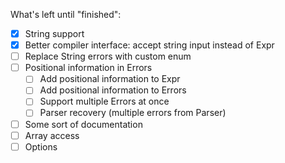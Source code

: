 What's left until "finished":
- [x] String support
- [x] Better compiler interface: accept string input instead of Expr
- [ ] Replace String errors with custom enum
- [ ] Positional information in Errors
  - [ ] Add positional information to Expr
  - [ ] Add positional information to Errors
  - [ ] Support multiple Errors at once
  - [ ] Parser recovery (multiple errors from Parser)
- [ ] Some sort of documentation
- [ ] Array access
- [ ] Options
